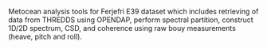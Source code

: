 Metocean analysis tools for Ferjefri E39 dataset which includes retrieving of data from THREDDS using OPENDAP, 
perform spectral partition, construct 1D/2D spectrum, CSD, and coherence using raw bouy measurements (heave, pitch and roll). 

